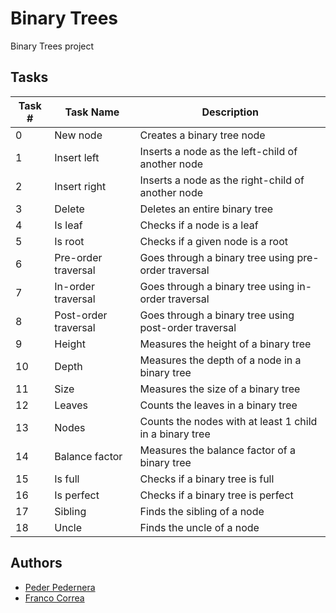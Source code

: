 
# Binary Trees

Binary Trees project


## Tasks
| Task # | Task Name            | Description                                             |
|--------|----------------------|---------------------------------------------------------|
| 0      | New node             | Creates a binary tree node                              |
| 1      | Insert left          | Inserts a node as the left-child of another node        |
| 2      | Insert right         | Inserts a node as the right-child of another node       |
| 3      | Delete               | Deletes an entire binary tree                           |
| 4      | Is leaf              | Checks if a node is a leaf                              |
| 5      | Is root              | Checks if a given node is a root                        |
| 6      | Pre-order traversal  | Goes through a binary tree using pre-order traversal    |
| 7      | In-order traversal   | Goes through a binary tree using in-order traversal     |
| 8      | Post-order traversal | Goes through a binary tree using post-order traversal   |
| 9      | Height               | Measures the height of a binary tree                    |
| 10     | Depth                | Measures the depth of a node in a binary tree           |
| 11     | Size                 | Measures the size of a binary tree                      |
| 12     | Leaves               | Counts the leaves in a binary tree                      |
| 13     | Nodes                | Counts the nodes with at least 1 child in a binary tree |
| 14     | Balance factor       | Measures the balance factor of a binary tree            |
| 15     | Is full              | Checks if a binary tree is full                         |
| 16     | Is perfect           | Checks if a binary tree is perfect                      |
| 17     | Sibling              | Finds the sibling of a node                             |
| 18     | Uncle                | Finds the uncle of a node                               |

## Authors

- [Peder Pedernera](https://github.com/gonzalopedernera)
- [Franco Correa](https://github.com/Francorr1)

